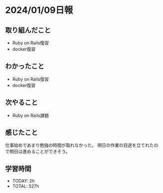 # 2024/01/09日報
## 取り組んだこと
- Ruby on Rails復習
- docker復習

## わかったこと
- Ruby on Rails復習
- docker復習

## 次やること
- Ruby on Rails課題

## 感じたこと
仕事始めであまり勉強の時間が取れなかった。
明日の作業の目途を立てれたので明日は進めることができそう。

## 学習時間
- TODAY: 2h
- TOTAL: 527h
